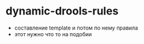# dynamic-drools-rules
- составление template и потом по нему правила
- этот нужно что то на подобии
